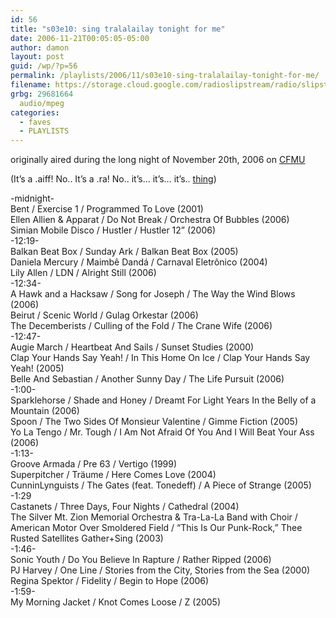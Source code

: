 ```yaml
---
id: 56
title: "s03e10: sing tralalailay tonight for me"
date: 2006-11-21T00:05:05-05:00
author: damon
layout: post
guid: /wp/?p=56
permalink: /playlists/2006/11/s03e10-sing-tralalailay-tonight-for-me/
filename: https://storage.cloud.google.com/radioslipstream/radio/slipstream-s3e10.mp3
grbg: 29681664
  audio/mpeg
categories:
  - faves
  - PLAYLISTS
---
```


originally aired during the long night of November 20th, 2006 on [CFMU](http://cfmu.mcmaster.ca)

(It’s a .aiff! No.. It’s a .ra! No.. it’s… it’s… it’s.. [thing](https://storage.cloud.google.com/radioslipstream/radio/slipstream-s3e10.mp3))

-midnight-  
Bent / Exercise 1 / Programmed To Love (2001)  
Ellen Allien & Apparat / Do Not Break / Orchestra Of Bubbles (2006)  
Simian Mobile Disco / Hustler / Hustler 12” (2006)  
-12:19-  
Balkan Beat Box / Sunday Ark / Balkan Beat Box (2005)  
Daniela Mercury / Maimbê Dandá / Carnaval Eletrônico (2004)  
Lily Allen / LDN / Alright Still (2006)  
-12:34-  
A Hawk and a Hacksaw / Song for Joseph / The Way the Wind Blows (2006)  
Beirut / Scenic World / Gulag Orkestar (2006)  
The Decemberists / Culling of the Fold / The Crane Wife (2006)  
-12:47-  
Augie March / Heartbeat And Sails / Sunset Studies (2000)  
Clap Your Hands Say Yeah! / In This Home On Ice / Clap Your Hands Say Yeah! (2005)  
Belle And Sebastian / Another Sunny Day / The Life Pursuit (2006)  
-1:00-  
Sparklehorse / Shade and Honey / Dreamt For Light Years In the Belly of a Mountain (2006)  
Spoon / The Two Sides Of Monsieur Valentine / Gimme Fiction (2005)  
Yo La Tengo / Mr. Tough / I Am Not Afraid Of You And I Will Beat Your Ass (2006)  
-1:13-  
Groove Armada / Pre 63 / Vertigo (1999)  
Superpitcher / Träume / Here Comes Love (2004)  
CunninLynguists / The Gates (feat. Tonedeff) / A Piece of Strange (2005)  
-1:29  
Castanets / Three Days, Four Nights / Cathedral (2004)  
The Silver Mt. Zion Memorial Orchestra & Tra-La-La Band with Choir / American Motor Over Smoldered Field / “This Is Our Punk-Rock,” Thee Rusted Satellites Gather+Sing (2003)  
-1:46-  
Sonic Youth / Do You Believe In Rapture / Rather Ripped (2006)  
PJ Harvey / One Line / Stories from the City, Stories from the Sea (2000)  
Regina Spektor / Fidelity / Begin to Hope (2006)  
-1:59-  
My Morning Jacket / Knot Comes Loose / Z (2005)
